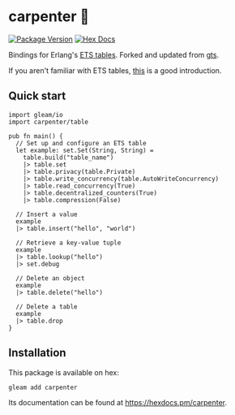 # carpenter 🔨

[![Package Version](https://img.shields.io/hexpm/v/carpenter)](https://hex.pm/packages/carpenter)
[![Hex Docs](https://img.shields.io/badge/hex-docs-ffaff3)](https://hexdocs.pm/carpenter/)

Bindings for Erlang's [ETS tables](https://www.erlang.org/doc/man/ets.html). Forked and updated from [gts](https://github.com/Lunarmagpie/gts). 

If you aren't familiar with ETS tables, [this](https://elixirschool.com/en/lessons/storage/ets) is a good introduction.


## Quick start

```gleam
import gleam/io
import carpenter/table

pub fn main() {
  // Set up and configure an ETS table
  let example: set.Set(String, String) =
    table.build("table_name")
    |> table.set
    |> table.privacy(table.Private)
    |> table.write_concurrency(table.AutoWriteConcurrency)
    |> table.read_concurrency(True)
    |> table.decentralized_counters(True)
    |> table.compression(False)

  // Insert a value
  example
  |> table.insert("hello", "world")

  // Retrieve a key-value tuple
  example
  |> table.lookup("hello")
  |> set.debug

  // Delete an object
  example
  |> table.delete("hello")

  // Delete a table
  example
  |> table.drop
}
```

## Installation

This package is available on hex:

```sh
gleam add carpenter
```

Its documentation can be found at <https://hexdocs.pm/carpenter>.
